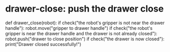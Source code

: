 # drawer-close: push the drawer close
def drawer_close(robot):
    if check("the robot's gripper is not near the drawer handle"):
        robot.move("gripper to drawer handle")
    if check("the robot's gripper is near the drawer handle and the drawer is not already closed"):
        robot.push("drawer to close position")
    if check("the drawer is now closed"):
        print("Drawer closed successfully!")